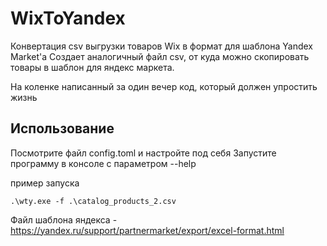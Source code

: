 # WixToYandex

Конвертация csv выгрузки товаров Wix в формат для шаблона Yandex Market'a Создает аналогичный файл csv, от куда можно
скопировать товары в шаблон для яндекс маркета.

На коленке написанный за один вечер код, который должен упростить жизнь

## Использование

Посмотрите файл config.toml и настройте под себя Запустите программу в консоле с параметром --help

пример запуска

```console
.\wty.exe -f .\catalog_products_2.csv
```

Файл шаблона яндекса - <https://yandex.ru/support/partnermarket/export/excel-format.html>
